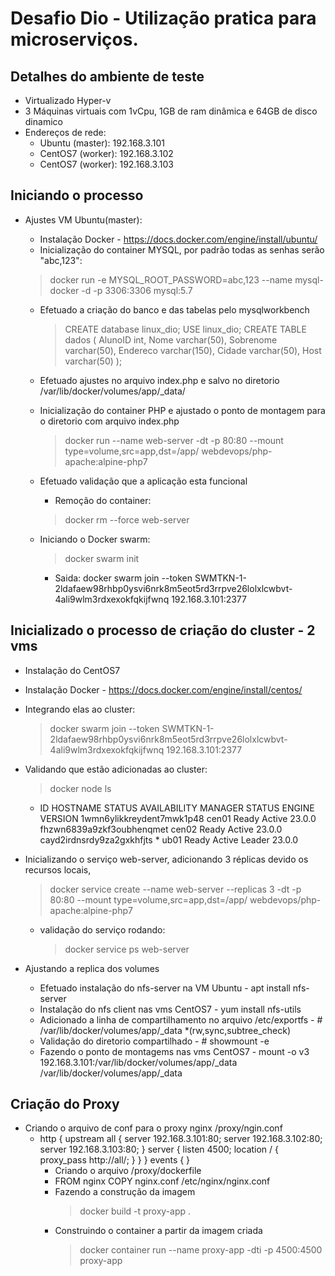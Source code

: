 # Desafio Dio - Utilização pratica para microserviços.

## Detalhes do ambiente de teste
  * Virtualizado Hyper-v
  * 3 Máquinas virtuais com 1vCpu, 1GB de ram dinâmica e 64GB de disco dinamico
  * Endereços de rede:
    * Ubuntu (master): 192.168.3.101
    * CentOS7 (worker): 192.168.3.102
    * CentOS7 (worker): 192.168.3.103

## Iniciando o processo
* Ajustes VM Ubuntu(master):
  * Instalação Docker - https://docs.docker.com/engine/install/ubuntu/
  * Inicialização do container MYSQL, por padrão todas as senhas serão "abc,123":
  > docker run -e MYSQL_ROOT_PASSWORD=abc,123 --name mysql-docker -d -p 3306:3306 mysql:5.7

  * Efetuado a criação do banco e das tabelas pelo mysqlworkbench
    > CREATE database linux_dio; USE linux_dio;
    > CREATE TABLE dados ( AlunoID int, Nome varchar(50), Sobrenome varchar(50), Endereco varchar(150), Cidade varchar(50), Host varchar(50) );

  * Efetuado ajustes no arquivo index.php e salvo no diretorio /var/lib/docker/volumes/app/_data/
  * Inicialização do container PHP e ajustado o ponto de montagem para o diretorio com arquivo index.php
    > docker run --name web-server -dt -p 80:80 --mount type=volume,src=app,dst=/app/ webdevops/php-apache:alpine-php7 

  * Efetuado validação que a aplicação esta funcional
    * Remoção do container:
    > docker rm --force web-server

  * Iniciando o Docker swarm:
    > docker swarm init
    * Saida: docker swarm join --token SWMTKN-1-2ldafaew98rhbp0ysvi6nrk8m5eot5rd3rrpve26lolxlcwbvt-4ali9wlm3rdxexokfqkijfwnq 192.168.3.101:2377

## Inicializado o processo de criação do cluster - 2 vms
  * Instalação do CentOS7
  * Instalação Docker - https://docs.docker.com/engine/install/centos/
  * Integrando elas ao cluster:
    > docker swarm join --token SWMTKN-1-2ldafaew98rhbp0ysvi6nrk8m5eot5rd3rrpve26lolxlcwbvt-4ali9wlm3rdxexokfqkijfwnq 192.168.3.101:2377
  * Validando que estão adicionadas ao cluster:
    > docker node ls
    * ID                            HOSTNAME   STATUS    AVAILABILITY   MANAGER STATUS   ENGINE VERSION
      1wmn6ylikkreydent7mwk1p48     cen01      Ready     Active                          23.0.0
      fhzwn6839a9zkf3oubhenqmet     cen02      Ready     Active                          23.0.0
      cayd2irdnsrdy9za2gxkhfjts *   ub01       Ready     Active         Leader           23.0.0

* Inicializando o serviço web-server, adicionando 3 réplicas devido os recursos locais,
  > docker service create --name web-server --replicas 3 -dt -p 80:80 --mount type=volume,src=app,dst=/app/ webdevops/php-apache:alpine-php7
  * validação do serviço rodando:
    >  docker service ps web-server

* Ajustando a replica dos volumes
  * Efetuado instalação do nfs-server na VM Ubuntu - apt install nfs-server
  * Instalação do nfs client nas vms CentOS7 - yum install nfs-utils
  * Adicionado a linha de compartilhamento no arquivo /etc/exportfs - # /var/lib/docker/volumes/app/_data *(rw,sync,subtree_check)
  * Validação do diretorio compartilhado - # showmount -e
  * Fazendo o ponto de montagems nas vms CentOS7 - mount -o v3 192.168.3.101:/var/lib/docker/volumes/app/_data /var/lib/docker/volumes/app/_data

## Criação do Proxy
* Criando o arquivo de conf para o proxy nginx /proxy/ngin.conf
  * http {
        upstream all {
        server 192.168.3.101:80;
        server 192.168.3.102:80;
        server 192.168.3.103:80;
        }
        server {
         listen 4500;
         location / {
              proxy_pass http://all/;
            }
        }
    }
    events { }
    * Criando o arquivo /proxy/dockerfile
    * FROM nginx
      COPY nginx.conf /etc/nginx/nginx.conf
    * Fazendo a construção da imagem
      > docker build -t proxy-app .
    * Construindo o container a partir da imagem criada
      > docker container run --name proxy-app -dti -p 4500:4500 proxy-app